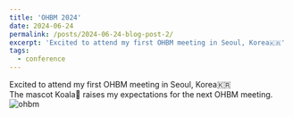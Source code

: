 ```yaml
---
title: 'OHBM 2024'
date: 2024-06-24
permalink: /posts/2024-06-24-blog-post-2/
excerpt: 'Excited to attend my first OHBM meeting in Seoul, Korea🇰🇷'
tags:
  - conference
---
```


Excited to attend my first OHBM meeting in Seoul, Korea🇰🇷<br>
The mascot Koala🐨 raises my expectations for the next OHBM meeting.
![ohbm]({{site.url}}/images/2024-06-24-blog-post-2/ohbm.jpeg)